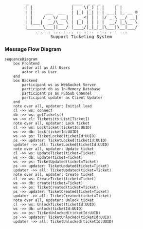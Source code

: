 <pre style="text-align: center">
_                 ____  _ _ _      _       
| |               |  _ \(_) | |    | |      
| |     ___  ___  | |_) |_| | | ___| |_ __ ®
| |    / _ \/ __| |  _ <| | | |/ _ \ __/ __|
| |___|  __/\__ \ | |_) | | | |  __/ |_\__ \
|______\___||___/ |____/|_|_|_|\___|\__|___/
.-.. . ... -... .. .-.. .-.. . - ...
Support Ticketing System
</pre>

### Message Flow Diagram

```mermaid
sequenceDiagram
    box Frontend
        actor all as All Users
        actor cl as User
    end
    box Backend
        participant ws as WebSocket Server
        participant db as In-Memory Database
        participant ps as PubSub Channel
        participant updater as Client Updater
    end
    note over all, updater: Initial load
    cl ->> ws: connect
    db ->> ws: getTickets()
    ws ->> cl: Tickets(ts:List[Ticket])
    note over all, updater: Lock ticket
    cl ->> ws: LockTicket(ticketId:UUID)
    ws ->> db: lock(ticketId:UUID)
    ws ->> ps: TicketLocked(ticketId:UUID)
    ps ->> updater: TicketLocked(ticketId:UUID)
    updater ->> all: TicketLocked(ticketId:UUID)
    note over all, updater: Update ticket
    cl ->> ws: UpdateTicket(ticket=Ticket)
    ws ->> db: update(ticket=Ticket)
    ws ->> ps: TicketUpdated(ticket=Ticket)
    ps ->> updater: TicketUpdated(ticket=Ticket)
    updater ->> all: TicketUpdated(ticket=Ticket)
    note over all, updater: Create ticket
    cl ->> ws: CreateTicket(ticket=Ticket)
    ws ->> db: create(ticket=Ticket)
    ws ->> ps: TicketCreated(ticket=Ticket)
    ps ->> updater: TicketCreated(ticket=Ticket)
    updater ->> all: TicketCreated(ticket=Ticket)
    note over all, updater: Unlock ticket
    cl ->> ws: UnlockTicket(ticketId:UUID)
    ws ->> db: unlock(ticketId:UUID)
    ws ->> ps: TicketUnlocked(ticketId:UUID)
    ps ->> updater: TicketUnlocked(ticketId:UUID)
    updater ->> all: TicketUnlocked(ticketId:UUID)
```
